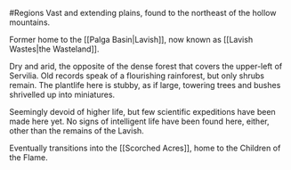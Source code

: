 #Regions 
Vast and extending plains, found to the northeast of the hollow mountains.

Former home to the [[Palga Basin|Lavish]], now known as [[Lavish Wastes|the Wasteland]].

Dry and arid, the opposite of the dense forest that covers the upper-left of Servilia.
Old records speak of a flourishing rainforest, but only shrubs remain.
The plantlife here is stubby, as if large, towering trees and bushes shrivelled up into miniatures.

Seemingly devoid of higher life, but few scientific expeditions have been made here yet.
No signs of intelligent life have been found here, either, other than the remains of the Lavish.

Eventually transitions into the [[Scorched Acres]], home to the Children of the Flame.
